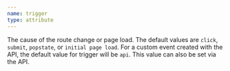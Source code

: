 ```yaml
---
name: trigger
type: attribute
---
```


The cause of the route change or page load. The default values are `click`, `submit`, `popstate`, or `initial page load`. For a custom event created with the API, the default value for trigger will be `api`. This value can also be set via the API.